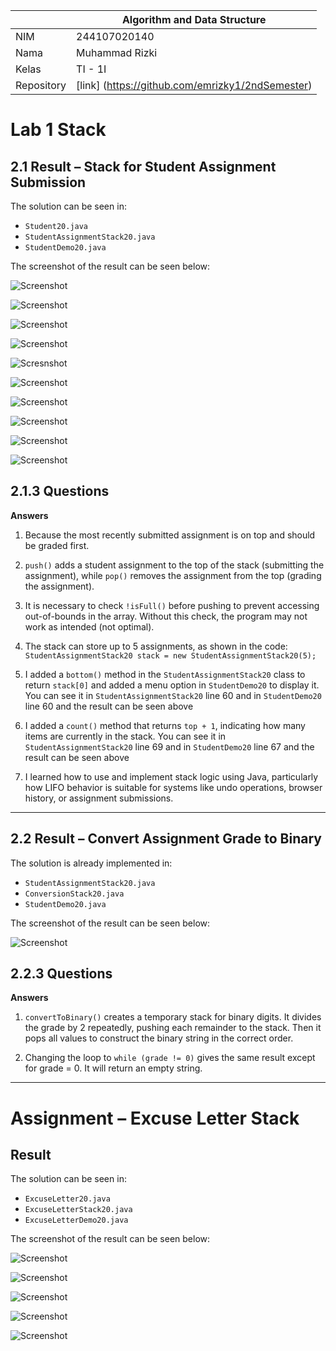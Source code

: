 |  | Algorithm and Data Structure |
|--|--|
| NIM |  244107020140|
| Nama |  Muhammad Rizki |
| Kelas | TI - 1I |
| Repository | [link] (https://github.com/emrizky1/2ndSemester) |

# Lab 1 Stack

## 2.1 Result – Stack for Student Assignment Submission

The solution can be seen in:
- `Student20.java`
- `StudentAssignmentStack20.java`
- `StudentDemo20.java`

The screenshot of the result can be seen below:

![ Screenshot ](img/1.png)

![ Screenshot ](img/2.png)

![ Screenshot ](img/3.png)

![ Screenshot ](img/4.png)

![ Scresnshot ](img/5.png)

![ Screenshot ](img/6.png)

![ Screenshot ](img/7.png)

![ Screenshot ](img/8.png)

![ Screenshot ](img/9.png)

![ Screenshot ](img/10.png)

## 2.1.3 Questions  
**Answers**

1. Because the most recently submitted assignment is on top and should be graded first.

2. `push()` adds a student assignment to the top of the stack (submitting the assignment), while `pop()` removes the assignment from the top (grading the assignment).

3. It is necessary to check `!isFull()` before pushing to prevent accessing out-of-bounds in the array. Without this check, the program may not work as intended (not optimal).

4. The stack can store up to 5 assignments, as shown in the code:  
   `StudentAssignmentStack20 stack = new StudentAssignmentStack20(5);`

5. I added a `bottom()` method in the `StudentAssignmentStack20` class to return `stack[0]` and added a menu option in `StudentDemo20` to display it. You can see it in `StudentAssignmentStack20` line 60 and in `StudentDemo20` line 60 and the result can be seen above

6. I added a `count()` method that returns `top + 1`, indicating how many items are currently in the stack. You can see it in `StudentAssignmentStack20` line 69 and in `StudentDemo20` line 67 and the result can be seen above

7. I learned how to use and implement stack logic using Java, particularly how LIFO behavior is suitable for systems like undo operations, browser history, or assignment submissions.

---

## 2.2 Result – Convert Assignment Grade to Binary

The solution is already implemented in:
- `StudentAssignmentStack20.java`
- `ConversionStack20.java`
- `StudentDemo20.java` 

The screenshot of the result can be seen below:

![ Screenshot ](img/11.png)

## 2.2.3 Questions  
**Answers**

1. `convertToBinary()` creates a temporary stack for binary digits. It divides the grade by 2 repeatedly, pushing each remainder to the stack. Then it pops all values to construct the binary string in the correct order.

2. Changing the loop to `while (grade != 0)` gives the same result except for grade = 0. It will return an empty string.

---

# Assignment – Excuse Letter Stack

## Result

The solution can be seen in:
- `ExcuseLetter20.java`
- `ExcuseLetterStack20.java`
- `ExcuseLetterDemo20.java`

The screenshot of the result can be seen below:

![ Screenshot ](img/12.png)

![ Screenshot ](img/13.png)

![ Screenshot ](img/14.png)

![ Screenshot ](img/15.png)

![ Screenshot ](img/16.png)